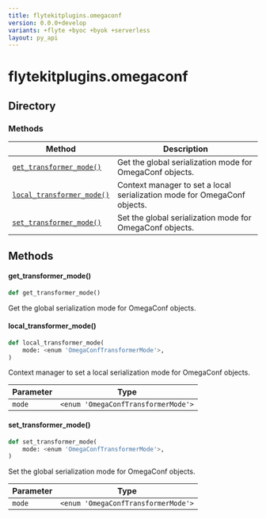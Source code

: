 ```yaml
---
title: flytekitplugins.omegaconf
version: 0.0.0+develop
variants: +flyte +byoc +byok +serverless
layout: py_api
---
```


# flytekitplugins.omegaconf

## Directory

### Methods

| Method | Description |
|-|-|
| [`get_transformer_mode()`](#get_transformer_mode) | Get the global serialization mode for OmegaConf objects. |
| [`local_transformer_mode()`](#local_transformer_mode) | Context manager to set a local serialization mode for OmegaConf objects. |
| [`set_transformer_mode()`](#set_transformer_mode) | Set the global serialization mode for OmegaConf objects. |


## Methods

#### get_transformer_mode()

```python
def get_transformer_mode()
```
Get the global serialization mode for OmegaConf objects.


#### local_transformer_mode()

```python
def local_transformer_mode(
    mode: <enum 'OmegaConfTransformerMode'>,
)
```
Context manager to set a local serialization mode for OmegaConf objects.


| Parameter | Type |
|-|-|
| `mode` | `<enum 'OmegaConfTransformerMode'>` |

#### set_transformer_mode()

```python
def set_transformer_mode(
    mode: <enum 'OmegaConfTransformerMode'>,
)
```
Set the global serialization mode for OmegaConf objects.


| Parameter | Type |
|-|-|
| `mode` | `<enum 'OmegaConfTransformerMode'>` |

